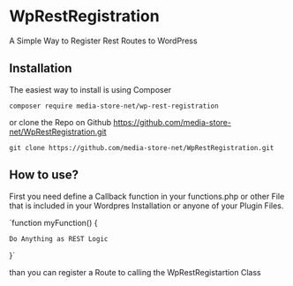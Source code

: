 # WpRestRegistration
A Simple Way to Register Rest Routes to WordPress

## Installation
The easiest way to install is using Composer

`composer require media-store-net/wp-rest-registration`

or clone the Repo on Github https://github.com/media-store-net/WpRestRegistration.git

`git clone https://github.com/media-store-net/WpRestRegistration.git`

## How to use?

First you need define a Callback function in your functions.php or other File that is included in your Wordpres Installation or anyone of your Plugin Files.

`function myFunction() {

    Do Anything as REST Logic
    
}`

than you can register a Route to calling the WpRestRegistartion Class
